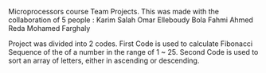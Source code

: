 ﻿
Microprocessors course Team Projects.
This was made with the collaboration of 5 people :
Karim Salah
Omar Elleboudy
Bola Fahmi
Ahmed Reda
Mohamed Farghaly

Project was divided into 2 codes.
First Code is used to calculate Fibonacci Sequence of the of a number in the range of 1 ~ 25.
Second Code is used to sort an array of letters, either in ascending or descending.

